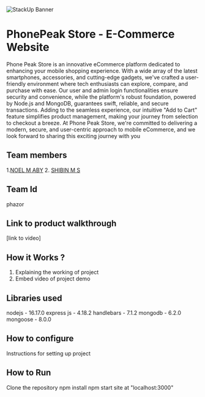 ![StackUp Banner]([https://tinkerhub.frappe.cloud/files/stackup%20banner.jpeg])
# PhonePeak Store - E-Commerce Website
Phone Peak Store is an innovative eCommerce platform dedicated to enhancing your mobile shopping experience. With a wide array of the latest smartphones, accessories, and cutting-edge gadgets, we've crafted a user-friendly environment where tech enthusiasts can explore, compare, and purchase with ease. Our user and admin login functionalities ensure security and convenience, while the platform's robust foundation, powered by Node.js and MongoDB, guarantees swift, reliable, and secure transactions. Adding to the seamless experience, our intuitive "Add to Cart" feature simplifies product management, making your journey from selection to checkout a breeze. At Phone Peak Store, we're committed to delivering a modern, secure, and user-centric approach to mobile eCommerce, and we look forward to sharing this exciting journey with you
## Team members
1.<a href="https://github.com/noelmaby" >NOEL M ABY</a>
2. <a href="https://github.com/shibukuttan4" >SHIBIN M S</a>
## Team Id
phazor
## Link to product walkthrough
[link to video]
## How it Works ?
1. Explaining the working of project
2. Embed video of project demo
## Libraries used
nodejs - 16.17.0
express js - 4.18.2
handlebars - 7.1.2
mongodb - 6.2.0
mongoose - 8.0.0

## How to configure
Instructions for setting up project
## How to Run
Clone the repository
npm install
npm start
site at "localhost:3000"
